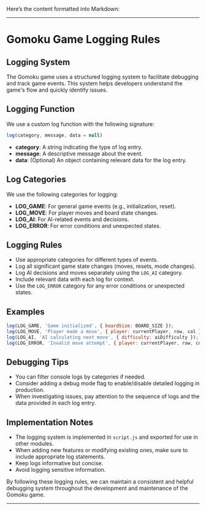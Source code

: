 Here’s the content formatted into Markdown:

---

# Gomoku Game Logging Rules

## Logging System

The Gomoku game uses a structured logging system to facilitate debugging and track game events. This system helps developers understand the game's flow and quickly identify issues.

## Logging Function

We use a custom log function with the following signature:

```javascript
log(category, message, data = null)
```

- **category**: A string indicating the type of log entry.
- **message**: A descriptive message about the event.
- **data**: (Optional) An object containing relevant data for the log entry.

## Log Categories

We use the following categories for logging:

- **LOG_GAME**: For general game events (e.g., initialization, reset).
- **LOG_MOVE**: For player moves and board state changes.
- **LOG_AI**: For AI-related events and decisions.
- **LOG_ERROR**: For error conditions and unexpected states.

## Logging Rules

- Use appropriate categories for different types of events.
- Log all significant game state changes (moves, resets, mode changes).
- Log AI decisions and moves separately using the `LOG_AI` category.
- Include relevant data with each log for context.
- Use the `LOG_ERROR` category for any error conditions or unexpected states.

## Examples

```javascript
log(LOG_GAME, 'Game initialized', { boardSize: BOARD_SIZE });
log(LOG_MOVE, 'Player made a move', { player: currentPlayer, row, col });
log(LOG_AI, 'AI calculating next move', { difficulty: aiDifficulty });
log(LOG_ERROR, 'Invalid move attempt', { player: currentPlayer, row, col });
```

## Debugging Tips

- You can filter console logs by categories if needed.
- Consider adding a debug mode flag to enable/disable detailed logging in production.
- When investigating issues, pay attention to the sequence of logs and the data provided in each log entry.

## Implementation Notes

- The logging system is implemented in `script.js` and exported for use in other modules.
- When adding new features or modifying existing ones, make sure to include appropriate log statements.
- Keep logs informative but concise.
- Avoid logging sensitive information.

By following these logging rules, we can maintain a consistent and helpful debugging system throughout the development and maintenance of the Gomoku game.

---